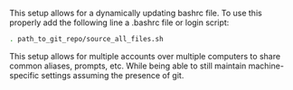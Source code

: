 This setup allows for a dynamically updating bashrc file. To use this properly add the following line a .bashrc file or login script:

```bash
. path_to_git_repo/source_all_files.sh
```

This setup allows for multiple accounts over multiple computers to share common aliases, prompts, etc. While being able to still maintain machine-specific settings assuming the presence of git.
